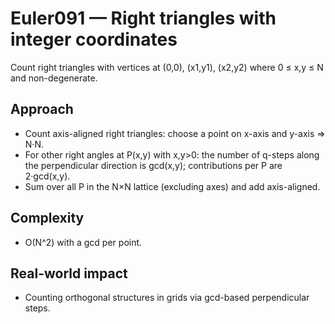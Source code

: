 # Euler091 — Right triangles with integer coordinates

Count right triangles with vertices at (0,0), (x1,y1), (x2,y2) where 0 ≤ x,y ≤ N and non-degenerate.

## Approach

- Count axis-aligned right triangles: choose a point on x-axis and y-axis ⇒ N·N.
- For other right angles at P(x,y) with x,y>0: the number of q-steps along the perpendicular direction is gcd(x,y); contributions per P are 2·gcd(x,y).
- Sum over all P in the N×N lattice (excluding axes) and add axis-aligned.

## Complexity
- O(N^2) with a gcd per point.

## Real-world impact
- Counting orthogonal structures in grids via gcd-based perpendicular steps.
